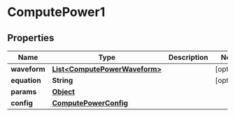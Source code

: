 

# ComputePower1

## Properties

Name | Type | Description | Notes
------------ | ------------- | ------------- | -------------
**waveform** | [**List&lt;ComputePowerWaveform&gt;**](ComputePowerWaveform.md) |  |  [optional]
**equation** | **String** |  |  [optional]
**params** | [**Object**](.md) |  | 
**config** | [**ComputePowerConfig**](ComputePowerConfig.md) |  | 



